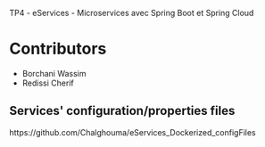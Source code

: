 TP4 - eServices - Microservices avec Spring Boot et Spring Cloud
<h1>Contributors</h1>
<ul>
<li>Borchani Wassim</li>
<li>Redissi Cherif</li>
</ul>

<h2>Services' configuration/properties files</h2>
https://github.com/Chalghouma/eServices_Dockerized_configFiles

